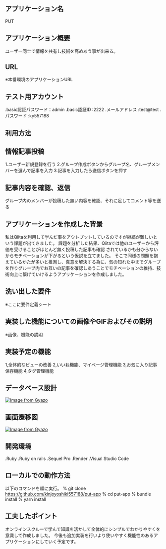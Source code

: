 アプリケーション名
----------------
PUT

アプリケーション概要
----------------
ユーザー同士で情報を共有し技術を高めあう事が出来る。

URL
----------------
※本番環境のアプリケーションURL


テスト用アカウント
----------------
.basic認証パスワード：admin
.basic認証ID      :2222
.メールアドレス     :test@test
.パスワード        :ky557188

利用方法
----------------
情報記事投稿
----------------
1.ユーザー新規登録を行う
2.グループ作成ボタンからグループ名、グループメンバーを選んで記事を入力
3.記事を入力したら送信ボタンを押す

記事内容を確認、返信
-----------------
グループ内のメンバーが投稿した無い内容を確認、それに足してコメント等を送る

アプリケーションを作成した背景
-----------------
私はQiitaを利用して学んだ事をアウトプットしているのですが継続が難しいという課題が出てきました。
課題を分析した結果、Qiitaでは他のユーザーから評価を受けることがほとんど無く投稿した記事も確認
されているかも分からないからモチベーションが下がるという仮説を立てました。
そこで同様の問題を抱えているかたが多いと推測し、真意を解決する為に、気の知れた中までグループを作りグループ内でお互いの記事を確認しあうことでモチベーションの維持、技術向上に繋げていけるようアプリケーションを作成しました。

洗い出した要件
---------------- 
※ここに要件定義シート

実装した機能についての画像やGIFおよびその説明
----------------
※画像、機能の説明

実装予定の機能
----------------
1,全体的なビューの改善
2,いいね機能、マイページ管理機能
3,お気に入り記事保存機能
4,タグ管理機能

データベース設計
---------------
[![Image from Gyazo](https://i.gyazo.com/8ae8074696c99ce59f33107a93609bee.png)](https://gyazo.com/8ae8074696c99ce59f33107a93609bee)

画面遷移図
---------------

[![Image from Gyazo](https://i.gyazo.com/b2c58e19ddb61a91b42876afd544d6ec.png)](https://gyazo.com/b2c58e19ddb61a91b42876afd544d6ec)


開発環境
---------------
.Ruby
.Ruby on rails
.Sequel Pro
.Render
.Visual Studio Code


ローカルでの動作方法
---------------
以下のコマンドを順に実行。
% git clone https://github.com/kinjoyoshiki557188/put-app
% cd put-app
% bundle install
% yarn install

工夫したポイント
----------------
オンラインスクルーで学んで知識を活かして全体的にシンプルでわかりやすくを意識して作成しました。
今後も追加実装を行いより使いやすく機能性のあるアプリケーションにしていく予定です。